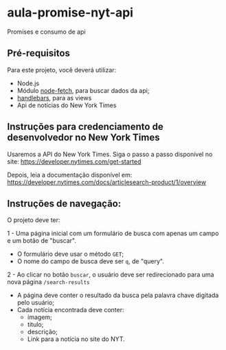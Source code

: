 # aula-promise-nyt-api
Promises e consumo de api

## Pré-requisitos

Para este projeto, você deverá utilizar:

- Node.js
- Módulo [node-fetch](https://www.npmjs.com/package/node-fetch), para buscar dados da api;
- [handlebars](https://handlebarsjs.com/), para as views
- Api de notícias do New York Times

## Instruções para credenciamento de desenvolvedor no New York Times

Usaremos a API do New York Times. Siga o passo a passo disponível no site:
https://developer.nytimes.com/get-started

Depois, leia a documentação disponível em:
https://developer.nytimes.com/docs/articlesearch-product/1/overview


## Instruções de navegação:

O projeto deve ter:

1 - Uma página inicial com um formulário de busca com apenas um campo e um botão de "buscar".

- O formulário deve usar o método `GET`;
- O nome do campo de busca deve ser `q`, de "query".

2 - Ao clicar no botão `buscar`, o usuário deve ser redirecionado para uma nova página `/search-results`

- A página deve conter o resultado da busca pela palavra chave digitada pelo usuário;
- Cada notícia encontrada deve conter:
  * imagem;
  * titulo;
  * descrição;
  * Link para a notícia no site do NYT.
